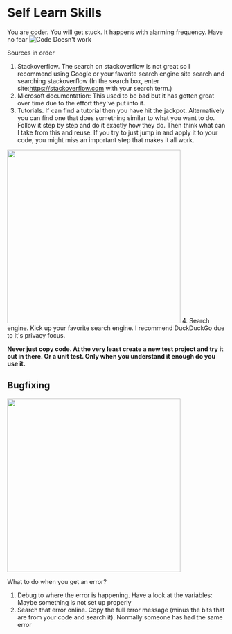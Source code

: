 # Self Learn Skills

You are coder. You will get stuck. It happens with alarming frequency. Have no fear
![Code Doesn't work](https://i.pinimg.com/736x/11/d2/c5/11d2c50b5172634115bc0ec8527bd9d3.jpg)

Sources in order
1. Stackoverflow. The search on stackoverflow is not great so I recommend using Google or your favorite search engine site search and searching stackoverflow (In the search box, enter site:https://stackoverflow.com with your search term.)
2. Microsoft documentation: This used to be bad but it has gotten great over time due to the effort they've put into it.
3. Tutorials. If can find a tutorial then you have hit the jackpot. Alternatively you can find one that does something similar to what you want to do. Follow it step by step and do it exactly how they do. Then think what can I take from this and reuse. If you try to just jump in and apply it to your code, you might miss an important step that makes it all work.
<img src="https://user-images.githubusercontent.com/63453969/176162656-34710c9b-dee6-4ec4-9ac9-e28a363ff9da.png" width="400" />
4. Search engine. Kick up your favorite search engine. I recommend DuckDuckGo due to it's privacy focus.

**Never just copy code. At the very least create a new test project and try it out in there. Or a unit test. Only when you understand it enough do you use it.**

## Bugfixing
<img src="https://i.pinimg.com/originals/36/66/b4/3666b4910d20541fe5805c6cfd613131.jpg" width="400" />

What to do when you get an error?

1. Debug to where the error is happening. Have a look at the variables: Maybe something is not set up properly
2. Search that error online. Copy the full error message (minus the bits that are from your code and search it). Normally someone has had the same error

